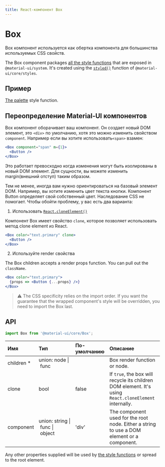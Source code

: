 ```yaml
---
title: React-компонент Box
---
```


# Box

<p class="description">Box компонент используется как обертка компонента для большинства используемых CSS свойств.</p>

The Box component packages [all the style functions](/system/basics/#all-inclusive) that are exposed in `@material-ui/system`. It's created using the [`styled()`](/styles/api/#styled-style-function-component) function of `@material-ui/core/styles`.

## Пример

[The palette](/system/palette/) style function.

## Переопределение Material-UI компонентов

Box компонент оборачивает ваш компонент. Он создает новый DOM элемент, это `<div>` по умолчанию, хотя это можно изменить свойством `component`. Например если вы хотите использовать`<span>` взамен:

```jsx
<Box component="span" m={1}>
  <Button />
</Box>
```

Это работает превосходно когда изменения могут быть изолированы в новый DOM элемент. Для сущности, вы можете изменить margin(внешний отступ) таким образом.

Тем не менее, иногда вам нужно ориентироваться на базовый элемент DOM. Например, вы хотите изменить цвет текста кнопки. Компонент Button определяет свой собственный цвет. Наследование CSS не помогает. Чтобы обойти проблему, у вас есть два варианта:

1. Использовать [`React.cloneElement()`](https://reactjs.org/docs/react-api.html#cloneelement)

Компонент Box имеет свойство `clone`, которое позволяет использовать метод clone element из React.

```jsx
<Box color="text.primary" clone>
  <Button />
</Box>
```

2. Используйте render свойства

The Box children accepts a render props function. You can pull out the `className`.

```jsx
<Box color="text.primary">
  {props => <Button {...props} />}
</Box>
```

> ⚠️ The CSS specificity relies on the import order. If you want the guarantee that the wrapped component's style will be overridden, you need to import the Box last.

## API

```jsx
import Box from '@material-ui/core/Box';
```

| Имя                                                     | Тип                                                                                                               | По-умолчанию                            | Описание                                                                                              |
|:------------------------------------------------------- |:----------------------------------------------------------------------------------------------------------------- |:--------------------------------------- |:----------------------------------------------------------------------------------------------------- |
| <span class="prop-name required">children&nbsp;*</span> | <span class="prop-type">union:&nbsp;node&nbsp;&#124;<br />&nbsp;func<br /></span>                                 |                                         | Box render function or node.                                                                          |
| <span class="prop-name">clone</span>                    | <span class="prop-type">bool</span>                                                                               | <span class="prop-default">false</span> | If `true`, the box will recycle its children DOM element. It's using `React.cloneElement` internally. |
| <span class="prop-name">component</span>                | <span class="prop-type">union:&nbsp;string&nbsp;&#124;<br />&nbsp;func&nbsp;&#124;<br />&nbsp;object<br /></span> | <span class="prop-default">'div'</span> | The component used for the root node. Either a string to use a DOM element or a component.            |


Any other properties supplied will be used by [the style functions](/system/basics/#all-inclusive) or spread to the root element.